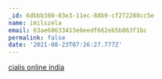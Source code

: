 ```yaml
---
_id: 6dbbb380-03e3-11ec-88b9-cf272288cc5e
name: imilszela
email: 63ae68633413e8eedf662eb5b863f1bc
permalink: false
date: '2021-08-23T07:26:27.777Z'
---
```

<a href=https://cialiswwshop.com/>cialis online india</a>
